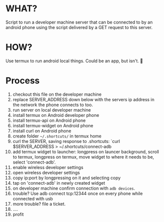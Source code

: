 # WHAT?
Script to run a developer machine server that can be connected to by an android phone using the script delivered by a GET request to this server.

# HOW?

Use termux to run android local things. Could be an app, but isn't. :shrug:

# Process

1. checkout this file on the developer machine
2. replace SERVER_ADDRESS down below with the servers ip address in the network the phone connects to too.
3. run server on local developer machine
4. install termux on Android developer phone
4. install termux-api on Android phone
4. install termux-widget on Android phone
5. install curl on Android phone
5. create folder `~/.shortcuts/` in termux home
6. curl the SERVER, saving response to .shortcuts: `curl $SERVER_ADDRESS > ~/.shortcuts/connect-adb
7. add termux widget to launcher: longpress on launcer background, scroll to termux, longpress on termux, move widget to where it needs to be, select 'connect-adb'.
8. enable wireless developer settings
9. open wireless developer settings
10. copy ip:port by longpressing on it and selecting copy
11. tap on 'connect-adb' in newly created widget
12. on developer machine confirm connection with `adb devices`.
13. trouble? Use adb connect tcp:12344 once on every phone while connected with usb
14. more trouble? file a ticket.
15. ....
16. profit


